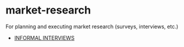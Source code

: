# market-research
For planning and executing market research (surveys, interviews, etc.)

- [INFORMAL INTERVIEWS](informal-interviews/README.md)

